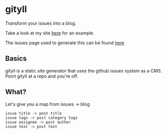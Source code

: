 # gityll
Transform your issues into a blog.

Take a look at my site <a href="http://aranlong.co.uk/contents">here</a> for an example.

The issues page used to generate this can be found <a href="https://github.com/AranScope/test-repo/issues">here</a>

## Basics
gityll is a static site generator that uses the github issues system as a CMS. Point gityll at a repo and you're off. 

## What?
Let's give you a map from issues -> blog
```
issue title -> post title
issue tags -> post category tags
issue assignee -> post author
issue text -> post text
```